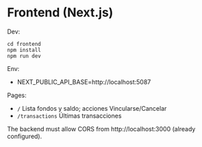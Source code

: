# Frontend (Next.js)

Dev:

```pwsh
cd frontend
npm install
npm run dev
```

Env:
- NEXT_PUBLIC_API_BASE=http://localhost:5087

Pages:
- `/` Lista fondos y saldo; acciones Vincularse/Cancelar
- `/transactions` Últimas transacciones

The backend must allow CORS from http://localhost:3000 (already configured).
